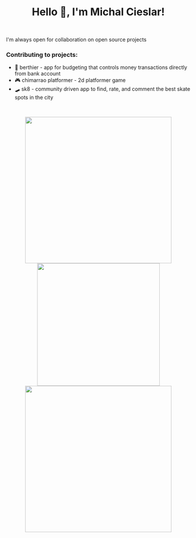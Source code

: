 <h1 align="center">Hello 👋, I'm Michal Cieslar!</h1>
<br>

I'm always open for collaboration on open source projects

<h3>Contributing to projects:</h3>
<ul>
  <li>🏦 berthier - app for budgeting that controls money transactions directly from bank account</li>
  <li>🎮 chimarrao platformer - 2d platformer game</li>
  <li>🛹 sk8 - community driven app to find, rate, and comment the best skate spots in the city</li>
</ul>
</br>


<p align = "center">
  <img src = "https://github-readme-stats.vercel.app/api?username=cieslarmichal&show_icons=true&theme=dark" width = 400>
  <img src = "https://github-readme-stats.vercel.app/api/top-langs/?username=cieslarmichal&layout=compact&theme=dark" width = 335>
  <img src = "https://github-readme-streak-stats.herokuapp.com?user=cieslarmichal&theme=dark" width = 400>
</p>
